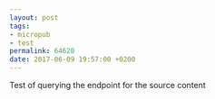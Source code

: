 ```yaml
---
layout: post
tags:
- micropub
- test
permalink: 64620
date: 2017-06-09 19:57:00 +0200
---
```


Test of querying the endpoint for the source content
